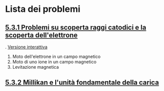 # Lista dei problemi

## [5.3.1 Problemi su scoperta raggi catodici e la scoperta dell'elettrone](https://github.com/massimobosetti/Physics-Problem/blob/master/5.3%20Crisi%20della%20fisica%20classica/5.3.1%20Problemi%20sulla%20crisi%20della%20fisica%20classica%20-%20Problemi%20su%20scoperta%20raggi%20catodici%20e%20la%20scoperta%20dell'elettrone.ipynb)

. [Versione interattiva](https://mybinder.org/v2/gh/massimobosetti/Physics-Problem/master?filepath=5.3%20Crisi%20della%20fisica%20classica/5.3.1%20Problemi%20sulla%20crisi%20della%20fisica%20classica%20-%20Problemi%20su%20scoperta%20raggi%20catodici%20e%20la%20scoperta%20dell%27elettrone.ipynb)

1. Moto dell'elettrone in un campo magnetico
1. Moto di uno ione in un campo magnetico
1. Levitazione magnetica

## [5.3.2 Millikan e l'unità fondamentale della carica]()
